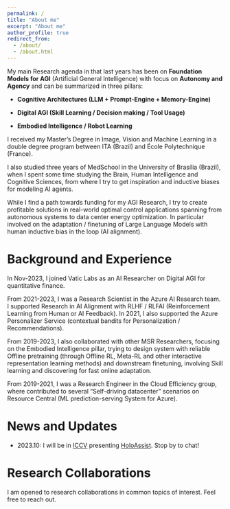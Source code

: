 ```yaml
---
permalink: /
title: "About me"
excerpt: "About me"
author_profile: true
redirect_from: 
  - /about/
  - /about.html
---
```


My main Research agenda in that last years has been on **Foundation Models for AGI** (Artificial General Intelligence) with focus on **Autonomy and Agency** and can be summarized in three pillars:

- **Cognitive Architectures (LLM + Prompt-Engine + Memory-Engine)**

- **Digital AGI (Skill Learning / Decision making / Tool Usage)**

- **Embodied Intelligence / Robot Learning**

I received my Master’s Degree in Image, Vision and Machine Learning in a double degree program between ITA (Brazil) and École Polytechnique (France).

I also studied three years of MedSchool in the University of Brasília (Brazil), when I spent some time studying the Brain, Human Intelligence and Cognitive Sciences, from where I try to get inspiration and inductive biases for modeling AI agents. 

While I find a path towards funding for my AGI Research, I try to create profitable solutions in real-world optimal control applications spanning from autonomous systems to data center energy optimization. In particular involved on the adaptation / finetuning of Large Language Models with human inductive bias in the loop (AI alignment).

Background and Experience
======
In Nov-2023, I joined Vatic Labs as an AI Researcher on Digital AGI for quantitative finance.

From 2021-2023, I was a  Research Scientist in the Azure AI Research team. I supported Research in AI Alignment with RLHF / RLFAI (Reinforcement Learning from Human or AI Feedback). In 2021, I also supported the Azure Personalizer Service (contextual bandits for Personalization / Recommendations). 

From 2019-2023, I also collaborated with other MSR Researchers, focusing on the Embodied Intelligence pillar, trying to design system with reliable Offline pretraining (through Offline RL, Meta-RL and other interactive representation learning methods) and downstream finetuning, involving Skill learning and discovering for fast online adaptation.

From 2019-2021, I was a Research Engineer in the Cloud Efficiency group, where contributed to several “Self-driving datacenter” scenarios on Resource Central (ML prediction-serving System for Azure).


News and Updates
======
- 2023.10: I will be in [ICCV](https://iccv2023.thecvf.com/) presenting [HoloAssist](https://holoassist.github.io/). Stop by to chat!

Research Collaborations
======

I am opened to research collaborations in common topics of interest. Feel free to reach out.